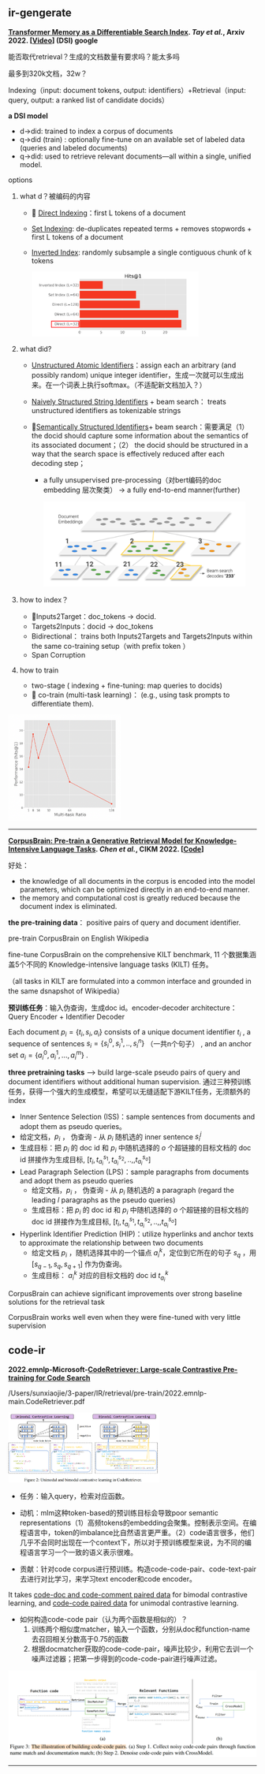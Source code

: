 ## ir-gengerate

**[Transformer Memory as a Differentiable Search Index](https://arxiv.org/abs/2202.06991). *Tay et al.*, Arxiv 2022. [[Video](https://www.youtube.com/watch?v=qlB0TPBQ7YY)] (DSI) google**

能否取代retrieval？生成的文档数量有要求吗？能太多吗

最多到320k文档，32w？

Indexing（input: document tokens, output: identifiers）+Retrieval（input: query, output:  a ranked list of candidate docids）

**a DSI model** 

- d->did: trained to index a corpus of documents
- q->did (train) : optionally fine-tune on an available set of labeled data (queries and labeled documents)
- q->did: used to retrieve relevant documents—all within a single, unified model.

options

1. what d？被编码的内容

   - 🌟 <u>Direct Indexing</u>：first L tokens of a document

   - <u>Set Indexing</u>: de-duplicates repeated terms + removes stopwords + first L tokens of a document

   - <u>Inverted Index</u>: randomly subsample a single contiguous chunk of k tokens

     <img src="paper-note-ir.assets/image-20230224141148967.png" alt="image-20230224141148967" style="zoom:33%;" />

2. what did?

   - <u>Unstructured Atomic Identifiers</u>：assign each an arbitrary (and possibly random) unique integer identifier，生成一次就可以生成出来。在一个词表上执行softmax。（不适配新文档加入？）

   - <u>Naively Structured String Identifiers</u> + beam search： treats unstructured identifiers as tokenizable strings

   - 🌟<u>Semantically Structured Identifiers</u>+ beam search：需要满足（1）the docid should capture some information about the semantics of its associated document；（2） the docid should be structured in a way that the search space is effectively reduced after each decoding step；

     - a fully unsupervised pre-processing（对bert编码的doc embedding 层次聚类） -> a fully end-to-end manner(further)

       <img src="paper-note-ir.assets/image-20230224140720545.png" alt="image-20230224140720545" style="zoom:40%;" />

3. how to index？

   - 🌟Inputs2Target：doc_tokens -> docid.
   - Targets2Inputs：docid -> doc_tokens
   - Bidirectional： trains both Inputs2Targets and Targets2Inputs within the same co-training setup（with prefix token ）
   - Span Corruption

4. how to train

   - two-stage ( indexing + fine-tuning: map queries to docids)
   - 🌟 co-train (multi-task learning)： (e.g., using task prompts to differentiate them).

<img src="paper-note-ir.assets/image-20230224141219686.png" alt="image-20230224141219686" style="zoom:30%;" />

------

**[CorpusBrain: Pre-train a Generative Retrieval Model for Knowledge-Intensive Language Tasks](https://arxiv.org/abs/2208.07652). *Chen et al.*, CIKM 2022. [[Code](https://github.com/ict-bigdatalab/CorpusBrain)]** 

好处：

- the knowledge of all documents in the corpus is encoded into the model parameters, which can be optimized directly in an end-to-end manner.
- the memory and computational cost is greatly reduced because the document index is eliminated. 



**the pre-training data**： positive pairs of query and document identifier.

 pre-train CorpusBrain on English Wikipedia

fine-tune CorpusBrain on the comprehensive KILT benchmark, 11 个数据集涵盖5个不同的 Knowledge-intensive language tasks (KILT)  任务。

（all tasks in KILT are formulated into a common interface and grounded in the same dsnapshot of Wikipedia）



**预训练任务**：输入伪查询，生成doc id。encoder-decoder architecture：Query Encoder + Identifier Decoder



Each document $p_i=\{t_i, s_i, a_i\}$ consists of a unique document identifier $t_i$ , a sequence of sentences $s_i=\{s_i^0, s_i^1, .., s_i^n\}$ （一共n个句子） , and an anchor set $a_i=\{a_i^0, a_i^1, ..., a_i^m\}$ .

**three pretraining tasks** --> build large-scale pseudo pairs of query and document identifiers without additional human supervision.  通过三种预训练任务，获得一个强大的生成模型，希望可以无缝适配下游KILT任务，无须额外的index

-  Inner Sentence Selection (ISS)：sample sentences from documents and adopt them as pseudo queries。
  - 给定文档，$p_i$  ， 伪查询 -  从 $p_i$ 随机选的 inner sentence $s_i^j$ 
  - 生成目标：把 $p_i$ 的 doc id 和 $p_i$ 中随机选择的 $o$ 个超链接的目标文档的 doc id 拼接作为生成目标, $[t_i, t_{a_i}^{s_1}, t_{a_i}^{s_2}, .., , t_{a_i}^{s_o}]$
- Lead Paragraph Selection (LPS)：sample  paragraphs from documents and adopt them as pseudo queries
  - 给定文档，$p_i$  ， 伪查询 -  从 $p_i$ 随机选的 a paragraph (regard the leading 𝑙 paragraphs as the pseudo queries)
  - 生成目标：把 $p_i$ 的 doc id 和 $p_i$ 中随机选择的 $o$ 个超链接的目标文档的 doc id 拼接作为生成目标, $[t_i, t_{a_i}^{s_1}, t_{a_i}^{s_2}, .., , t_{a_i}^{s_o}]$
- Hyperlink Identifier Prediction (HIP)：utilize hyperlinks and anchor texts to approximate the relationship between two documents
  - 给定文档 $p_i$  ，随机选择其中的一个锚点 $a_i^k$，定位到它所在的句子 $s_q$ ，用 $[s_{q-1}, s_q, s_{q+1}]$ 作为伪查询。
  - 生成目标： $a_i^k$ 对应的目标文档的 doc id $t_{a_i}^k$ 

CorpusBrain can achieve significant improvements over strong baseline solutions for the retrieval task

CorpusBrain works well even when they were fine-tuned with very little supervision

## code-ir

**2022.emnlp-Microsoft-[CodeRetriever: Large-scale Contrastive Pre-training for Code Search](https://arxiv.org/abs/2201.10866)** 

/Users/sunxiaojie/3-paper/IR/retrieval/pre-train/2022.emnlp-main.CodeRetriever.pdf

<img src="paper-note-ir.assets/image-20230227201137460.png" alt="image-20230227201137460" style="zoom:30%;" />

- 任务：输入query，检索对应函数。

- 动机：mlm这种token-based的预训练目标会导致poor semantic representations（1）高频tokens的embedding会聚集。控制表示空间。在编程语言中，token的imbalance比自然语言更严重。（2）code语言很多，他们几乎不会同时出现在一个context下，所以对于预训练模型来说，为不同的编程语言学习一个一致的语义表示很难。

- 贡献：针对code corpus进行预训练。构造code-code-pair、code-text-pair去进行对比学习，来学习text encoder和code encoder。

It takes <u>code-doc and code-comment paired data</u> for bimodal contrastive learning, and <u>code-code paired data</u> for unimodal contrastive learning. 

- 如何构造code-code pair（认为两个函数是相似的）？
  1. 训练两个相似度matcher，输入一个函数，分别从doc和function-name去召回相关分数高于0.75的函数
  2. 根据docmatcher获取的code-code-pair，噪声比较少，利用它去训一个噪声过滤器；把第一步得到的code-code-pair进行噪声过滤。

<img src="paper-note-ir.assets/image-20230227201100283.png" alt="image-20230227201100283" style="zoom:50%;" />

------

